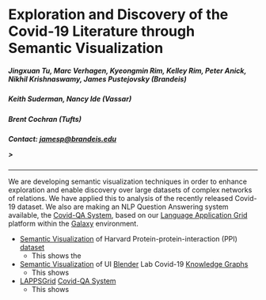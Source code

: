 # Exploration and Discovery of the Covid-19 Literature through Semantic Visualization

##### Jingxuan Tu, Marc Verhagen, Kyeongmin Rim, Kelley Rim, Peter Anick, Nikhil Krishnaswamy, James Pustejovsky (Brandeis)

##### Keith Suderman, Nancy Ide (Vassar)

##### Brent Cochran (Tufts)  
##### Contact: <a href="mailto:jamesp@brandeis.edu">jamesp@brandeis.edu</a></p>>
---

We are developing semantic visualization techniques in order to enhance  exploration and enable discovery over large datasets of complex networks of relations.  We have applied this to analysis of the recently released Covid-19 dataset. We  also are making an NLP Question Answering system available, the [Covid-QA System](http://services.lappsgrid.org/eager/ask), based on our [Language Application Grid](https://galaxy.lappsgrid.org/) platform within the [Galaxy](https://galaxyproject.org/) environment. 

 

* [Semantic Visualization](http://morbius.cs-i.brandeis.edu:23762/app/kibana#/dashboard/2b613e90-7cf0-11ea-8a44-496b85e05ba5) of Harvard Protein-protein-interaction (PPI) [dataset](http://ndexbio.org/#/network/a8c0decc-6bbb-11ea-bfdc-0ac135e8bacf)
  * This shows the 
* [Semantic Visualization](http://morbius.cs-i.brandeis.edu:23762/app/kibana#/dashboard/51bf2350-79d4-11ea-84c5-0f2dcbb991c3) of UI [Blender](http://blender.cs.illinois.edu/covid19/) Lab Covid-19 [Knowledge Graphs](http://blender.cs.illinois.edu/covid19/)
  * This shows
* [LAPPSGrid](http://www.lappsgrid.org/) [Covid-QA System](http://services.lappsgrid.org/eager/ask)
  * This shows 
 
